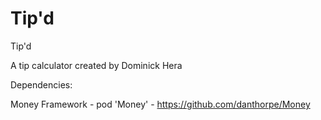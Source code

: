 # Tip'd

Tip'd

A tip calculator created by Dominick Hera


Dependencies:

Money Framework - pod 'Money' - https://github.com/danthorpe/Money
